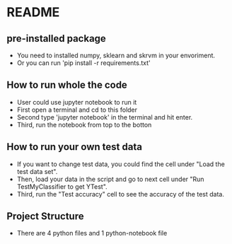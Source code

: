 # README

## pre-installed package
- You need to installed numpy, sklearn and skrvm in your envoriment.
- Or you can run 'pip install -r requirements.txt'

## How to run whole the code
- User could use jupyter notebook to run it
- First open a terminal and cd to this folder
- Second type 'jupyter notebook' in the terminal and hit enter.
- Third, run the notebook from top to the botton

## How to run your own test data
- If you want to change test data, you could find the cell under "Load the test data set".
- Then, load your data in the script and go to next cell under "Run TestMyClassifier to get YTest".
- Third, run the "Test accuracy" cell to see the accuracy of the test data.

## Project Structure
- There are 4 python files and 1 python-notebook file